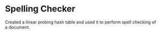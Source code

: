 # Spelling Checker

Created a linear probing hash table and used it to perform spell checking of a document.
